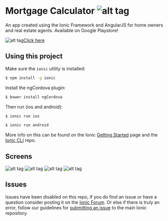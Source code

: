 Mortgage Calculator ![alt tag](https://github.com/gerardng/mortgageCalculator/blob/master/logo.png)
=====================

An app created using the Ionic Framework and AngularJS for home owners and real estate agents. Available on Google Playstore!

![alt tag](https://github.com/gerardng/mortgageCalculator/blob/master/google-store-btn.png)[Click here](https://play.google.com/store/apps/details?id=com.gerardngjr.entotemortgagecalculator)


## Using this project

Make sure the `ionic` utility is installed:

```bash
$ npm install -g ionic
```

Install the ngCordova plugin:

```bash
$ bower install ngCordova
```


Then run (ios and android): 

```bash
$ ionic run ios
```

```bash
$ ionic run android
```

More info on this can be found on the Ionic [Getting Started](http://ionicframework.com/getting-started) page and the [Ionic CLI](https://github.com/driftyco/ionic-cli) repo.

## Screens
![alt tag](https://github.com/gerardng/mortgageCalculator/blob/master/calculator1.png)
![alt tag](https://github.com/gerardng/mortgageCalculator/blob/master/calculator2.png)
![alt tag](https://github.com/gerardng/mortgageCalculator/blob/master/calculator3.png)
![alt tag](https://github.com/gerardng/mortgageCalculator/blob/master/calculator4.png)

## Issues
Issues have been disabled on this repo, if you do find an issue or have a question consider posting it on the [Ionic Forum](http://forum.ionicframework.com/).  Or else if there is truly an error, follow our guidelines for [submitting an issue](http://ionicframework.com/submit-issue/) to the main Ionic repository.
